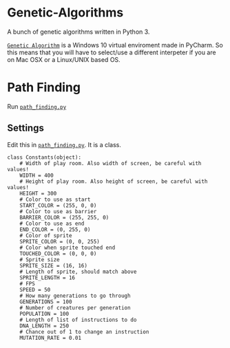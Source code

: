 # Genetic-Algorithms
A bunch of genetic algorithms written in Python 3.

[```Genetic Algorithm```](https://github.com/UnsignedArduino/Genetic-Algorithms/tree/master/Genetic%20Algorithms) is a Windows 10 virtual enviroment made in PyCharm. So this means that you will have to select/use a different interpeter if you are on Mac OSX or a Linux/UNIX based OS.
# Path Finding
Run [```path_finding.py```](https://github.com/UnsignedArduino/Genetic-Algorithms/blob/master/Genetic%20Algorithms/path_finding.py)
## Settings
Edit this in [```path_finding.py```](https://github.com/UnsignedArduino/Genetic-Algorithms/blob/master/Genetic%20Algorithms/path_finding.py). It is a class.
```
class Constants(object):
    # Width of play room. Also width of screen, be careful with values!
    WIDTH = 400
    # Height of play room. Also height of screen, be careful with values!
    HEIGHT = 300
    # Color to use as start
    START_COLOR = (255, 0, 0)
    # Color to use as barrier
    BARRIER_COLOR = (255, 255, 0)
    # Color to use as end
    END_COLOR = (0, 255, 0)
    # Color of sprite
    SPRITE_COLOR = (0, 0, 255)
    # Color when sprite touched end
    TOUCHED_COLOR = (0, 0, 0)
    # Sprite size
    SPRITE_SIZE = (16, 16)
    # Length of sprite, should match above
    SPRITE_LENGTH = 16
    # FPS
    SPEED = 50
    # How many generations to go through
    GENERATIONS = 100
    # Number of creatures per generation
    POPULATION = 100
    # Length of list of instructions to do
    DNA_LENGTH = 250
    # Chance out of 1 to change an instruction
    MUTATION_RATE = 0.01
```
